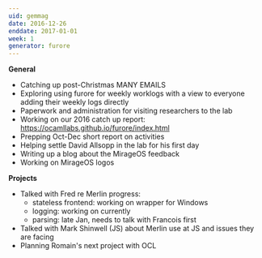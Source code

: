 ```yaml
---
uid: gemmag
date: 2016-12-26
enddate: 2017-01-01
week: 1
generator: furore
---
```


**General**
- Catching up post-Christmas MANY EMAILS  
- Exploring using furore for weekly worklogs with a view to everyone adding their weekly logs directly  
- Paperwork and administration for visiting researchers to the lab  
- Working on our 2016 catch up report: https://ocamllabs.github.io/furore/index.html  
- Prepping Oct-Dec short report on activities  
- Helping settle David Allsopp in the lab for his first day  
- Writing up a blog about the MirageOS feedback  
- Working on MirageOS logos  

**Projects**
- Talked with Fred re Merlin progress:  
  - stateless frontend: working on wrapper for Windows  
  - logging: working on currently  
  - parsing: late Jan, needs to talk with Francois first  
- Talked with Mark Shinwell (JS) about Merlin use at JS and issues they are facing  
- Planning Romain's next project with OCL  

